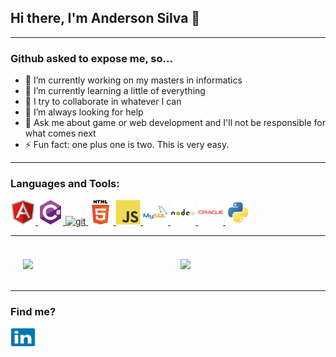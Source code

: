 ## Hi there, I'm Anderson Silva 👋

<hr>

### Github asked to expose me, so...

- 🔭 I’m currently working on my masters in informatics
- 🌱 I’m currently learning a little of everything
- 👯 I try to collaborate in whatever I can
- 🤔 I’m always looking for help
- 💬 Ask me about game or web development and I'll not be responsible for what comes next
- ⚡ Fun fact: one plus one is two. This is very easy.

<hr>

### Languages and Tools: 
<p align="left">
    <a href="https://angular.io" target="_blank">
        <img src="https://raw.githubusercontent.com/devicons/devicon/master/icons/angularjs/angularjs-original.svg" alt="angularjs"
            width="40" height="40" />
    </a>
    <a href="https://www.w3schools.com/cs/" target="_blank">
        <img src="https://raw.githubusercontent.com/devicons/devicon/master/icons/csharp/csharp-original.svg" alt="csharp"
            width="40" height="40" />
    </a>
    <a href="https://git-scm.com/" target="_blank">
        <img src="https://www.vectorlogo.zone/logos/git-scm/git-scm-icon.svg" alt="git" width="40" height="40" />
    </a>
    <a href="https://www.w3.org/html/" target="_blank">
        <img src="https://raw.githubusercontent.com/devicons/devicon/master/icons/html5/html5-original-wordmark.svg" alt="html5"
            width="40" height="40" />
    </a>
    <a href="https://developer.mozilla.org/en-US/docs/Web/JavaScript" target="_blank">
        <img src="https://raw.githubusercontent.com/devicons/devicon/master/icons/javascript/javascript-original.svg"
            alt="javascript" width="40" height="40" />
    </a>
    <a href="https://www.mysql.com/" target="_blank">
        <img src="https://raw.githubusercontent.com/devicons/devicon/master/icons/mysql/mysql-original-wordmark.svg" alt="mysql"
            width="40" height="40" />
    </a>
    <a href="https://nodejs.org" target="_blank">
        <img src="https://raw.githubusercontent.com/devicons/devicon/master/icons/nodejs/nodejs-original-wordmark.svg" alt="nodejs"
            width="40" height="40" />
    </a>
    <a href="https://www.oracle.com/" target="_blank">
        <img src="https://raw.githubusercontent.com/devicons/devicon/master/icons/oracle/oracle-original.svg" alt="oracle"
            width="40" height="40" />
    </a>
    <a href="https://www.python.org" target="_blank">
        <img src="https://raw.githubusercontent.com/devicons/devicon/master/icons/python/python-original.svg" alt="python"
            width="40" height="40" />
    </a>
</p>
<hr>
<div style="display: flex">
  <a href="https://github.com/andsfonseca" style="flex: 1; margin:20px">
    <img align="center" src="https://github-readme-stats.vercel.app/api?username=andsfonseca&show_icons=true&count_private=true&include_all_commits=True&line_height=24.5&bg_color=00000000&hide_border=true&theme=darcula" />
  </a>
  <a href="https://github.com/andsfonseca" style="flex: 1; margin:20px">
    <img align="center" src="https://github-readme-stats.vercel.app/api/top-langs/?username=andsfonseca&layout=compact&langs_count=8&bg_color=00000000&hide_border=true&theme=darcula&hide=jupyter%20notebook" /> 
  </a>
</div>
<!--
<div style="display:flex;align-items: center;justify-content: center;">
    <a href="#" style="flex: 1;">
        <img align="center" src="http://github-readme-streak-stats.herokuapp.com?user=andsfonseca&theme=great-gatsby&hide_border=true&background=00000000" />
    </a>
</div> -->
<hr>

### Find me?

<p align="left">
<a href="https://linkedin.com/in/andsfonseca" target="blank"><img align="center" src="https://raw.githubusercontent.com/devicons/devicon/master/icons/linkedin/linkedin-original.svg" alt="andsfonseca" height="30" width="40" /></a>
</p>

<!--
**andsfonseca/andsfonseca** is a ✨ _special_ ✨ repository because its `README.md` (this file) appears on your GitHub profile.

